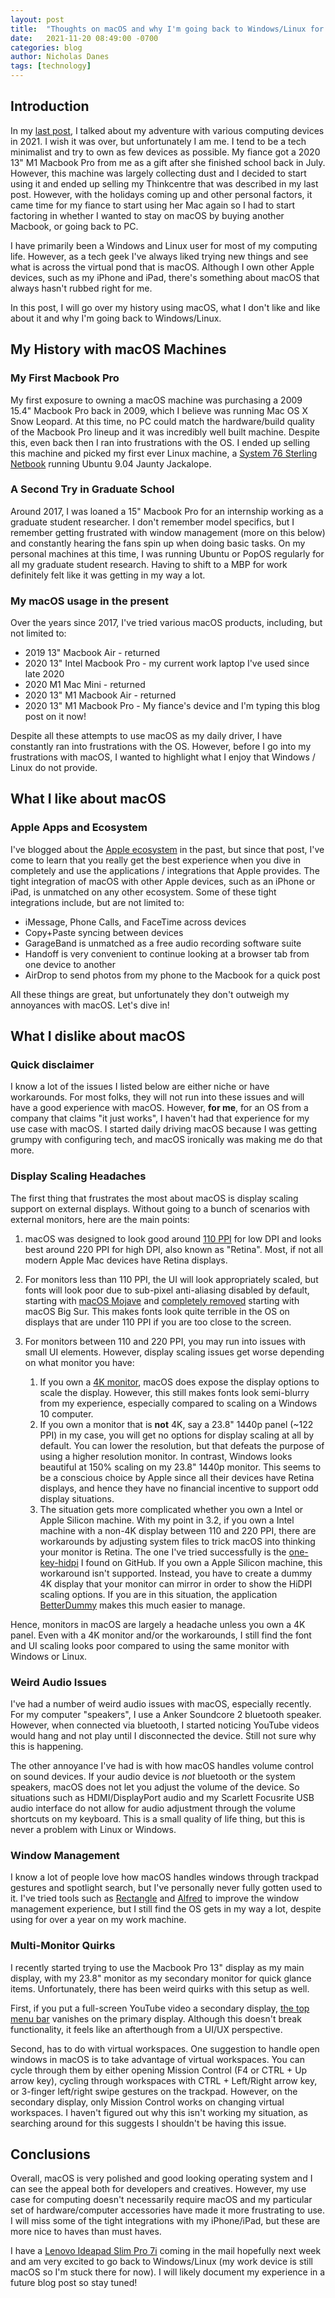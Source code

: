 ```yaml
---
layout: post
title:  "Thoughts on macOS and why I'm going back to Windows/Linux for personal use"
date:   2021-11-20 08:49:00 -0700
categories: blog
author: Nicholas Danes
tags: [technology]
---
```


## Introduction

In my [last post](/blog/2021/08/16/chronological-timeline-computing-devices/), I talked about my adventure with various computing devices in 2021. I wish it was over, but unfortunately I am me. I tend to be a tech minimalist and try to own as few devices as possible. My fiance got a 2020 13" M1 Macbook Pro from me as a gift after she finished school back in July. However, this machine was largely collecting dust and I decided to start using it and ended up selling my Thinkcentre that was described in my last post. However, with the holidays coming up and other personal factors, it came time for my fiance to start using her Mac again so I had to start factoring in whether I wanted to stay on macOS by buying another Macbook, or going back to PC.

I have primarily been a Windows and Linux user for most of my computing life. However, as a tech geek I've always liked trying new things and see what is across the virtual pond that is macOS. Although I own other Apple devices, such as my iPhone and iPad, there's something about macOS that always hasn't rubbed right for me. 


In this post, I will go over my history using macOS, what I don't like and like about it and why I'm going back to Windows/Linux.


## My History with macOS Machines


### My First Macbook Pro

My first exposure to owning a macOS machine was purchasing a 2009 15.4" Macbook Pro back in 2009, which I believe was running Mac OS X Snow Leopard. At this time, no PC could match the hardware/build quality of the Macbook Pro lineup and it was incredibly well built machine. Despite this, even back then I ran into frustrations with the OS. I ended up selling this machine and picked my first ever Linux machine, a [System 76 Sterling Netbook](https://janehadley.net/Starling_Review/starling_review.html) running Ubuntu 9.04 Jaunty Jackalope. 

### A Second Try in Graduate School

Around 2017, I was loaned a 15" Macbook Pro for an internship working as a graduate student researcher. I don't remember model specifics, but I remember getting frustrated with window management (more on this below) and constantly hearing the fans spin up when doing basic tasks. On my personal machines at this time, I was running Ubuntu or PopOS regularly for all my graduate student research. Having to shift to a MBP for work definitely felt like it was getting in my way a lot.

### My macOS usage in the present

Over the years since 2017, I've tried various macOS products, including, but not limited to:

* 2019 13" Macbook Air - returned
* 2020 13" Intel Macbook Pro - my current work laptop I've used since late 2020
* 2020 M1 Mac Mini - returned
* 2020 13" M1 Macbook Air - returned
* 2020 13" M1 Macbook Pro - My fiance's device and I'm typing this blog post on it now!

Despite all these attempts to use macOS as my daily driver, I have constantly ran into frustrations with the OS. However, before I go into my frustrations with macOS, I wanted to highlight what I enjoy that Windows / Linux do not provide.

## What I like about macOS

### Apple Apps and Ecosystem

I've blogged about the [Apple ecosystem](/blog/2021/06/16/mostly-avoiding-apple-ecosystem/) in the past,  but since that post, I've come to learn that you really get the best experience when you dive in completely and use the applications / integrations that Apple provides. The tight integration of macOS with other Apple devices, such as an iPhone or iPad, is unmatched on any other ecosystem. Some of these tight integrations include, but are not limited to:

* iMessage, Phone Calls, and FaceTime across devices
* Copy+Paste syncing between devices
* GarageBand is unmatched as a free audio recording software suite
* Handoff is very convenient to continue looking at a browser tab from one device to another
* AirDrop to send photos from my phone to the Macbook for a quick post

All these things are great, but unfortunately they don't outweigh my annoyances with macOS. Let's dive in!

## What I dislike about macOS


### Quick disclaimer

I know a lot of the issues I listed below are either niche or have workarounds. For most folks, they will not run into these issues and will have a good experience with macOS. However, **for me**, for an OS from a company that claims "it just works", I haven't had that experience for my use case with macOS. I started daily driving macOS because I was getting grumpy with configuring tech, and macOS ironically was making me do that more. 


### Display Scaling Headaches

The first thing that frustrates the most about macOS is display scaling support on external displays. Without going to a bunch of scenarios with external monitors, here are the main points:

1. macOS was designed to look good around [110 PPI](https://blog.leiy.me/post/mac-external-display/) for low DPI and looks best around 220 PPI for high DPI, also known as "Retina". Most, if not all modern Apple Mac devices have Retina displays.

2. For monitors less than 110 PPI, the UI will look appropriately scaled, but fonts will look poor due to sub-pixel anti-aliasing disabled by default, starting with [macOS Mojave](https://www.howtogeek.com/358596/how-to-fix-blurry-fonts-on-macos-mojave-with-subpixel-antialiasing/) and [completely removed](https://www.archyde.com/macos-big-sur-removes-system-preferences-option-to-smooth-fonts/) starting with macOS Big Sur. This makes fonts look quite terrible in the OS on displays that are under 110 PPI if you are too close to the screen.

3. For monitors between 110 and 220 PPI, you may run into issues with small UI elements. However, display scaling issues get worse depending on what monitor you have:  
	1. If you own a [4K monitor](https://apple.stackexchange.com/questions/342682/how-to-properly-use-scaling-on-an-external-display-from-macbook-pro-2016), macOS does expose the display options to scale the display. However, this still makes fonts look semi-blurry from my experience, especially compared to scaling on a Windows 10 computer.  
	2. If you own a monitor that is **not** 4K, say a 23.8" 1440p panel (~122 PPI) in my case, you will get no options for display scaling at all by default. You can lower the resolution, but that defeats the purpose of using a higher resolution monitor. In contrast, Windows looks beautiful at 150% scaling on my 23.8" 1440p monitor. This seems to be a conscious choice by Apple since all their devices have Retina displays, and hence they have no financial incentive to support odd display situations.
	3. The situation gets more complicated whether you own a Intel or Apple Silicon machine. With my point in 3.2, if you own a Intel machine with a non-4K display between 110 and 220 PPI, there are workarounds by adjusting system files to trick macOS into thinking your monitor is Retina. The one I've tried successfully is the [one-key-hidpi](https://github.com/xzhih/one-key-hidpi) I found on GitHub. If you own a Apple Silicon machine, this workaround isn't supported. Instead, you have to create a dummy 4K display that your monitor can mirror in order to show the HiDPI scaling options. If you are in this situation, the application [BetterDummy](https://github.com/waydabber/BetterDummy) makes this much easier to manage.

Hence, monitors in macOS are largely a headache unless you own a 4K panel. Even with a 4K monitor and/or the workarounds, I still find the font and UI scaling looks poor compared to using the same monitor with Windows or Linux. 

### Weird Audio Issues

I've had a number of weird audio issues with macOS, especially recently. For my computer "speakers", I use a Anker Soundcore 2 bluetooth speaker. However, when connected via bluetooth, I started noticing YouTube videos would hang and not play until I disconnected the device. Still not sure why this is happening.

The other annoyance I've had is with how macOS handles volume control on sound devices. If your audio device is *not* bluetooth or the system speakers, macOS does not let you adjust the volume of the device. So situations such as HDMI/DisplayPort audio and my Scarlett Focusrite USB audio interface do not allow for audio adjustment through the volume shortcuts on my keyboard. This is a small quality of life thing, but this is never a problem with Linux or Windows.


### Window Management

I know a lot of people love how macOS handles windows through trackpad gestures and spotlight search, but I've personally never fully gotten used to it. I've tried tools such as [Rectangle](https://rectangleapp.com/) and [Alfred](https://www.alfredapp.com/) to improve the window management experience, but I still find the OS gets in my way a lot, despite using for over a year on my work machine.


### Multi-Monitor Quirks

I recently started trying to use the Macbook Pro 13" display as my main display, with my 23.8" monitor as my secondary monitor for quick glance items. Unfortunately, there has been weird quirks with this setup as well. 

First, if you put a full-screen YouTube video a secondary display, [the top menu bar](https://apple.stackexchange.com/questions/336066/two-displays-menu-bar-disappears-in-fullscreen) vanishes on the primary display. Although this doesn't break functionality, it feels like an afterthough from a UI/UX perspective.  

Second, has to do with virtual workspaces. One suggestion to handle open windows in macOS is to take advantage of virtual workspaces. You can cycle through them by either opening Mission Control (F4 or CTRL + Up arrow key), cycling through workspaces with CTRL + Left/Right arrow key, or 3-finger left/right swipe gestures on the trackpad. However, on the secondary display, only Mission Control works on changing virtual workspaces. I haven't figured out why this isn't working my situation, as searching around for this suggests I shouldn't be having this issue. 


## Conclusions

Overall, macOS is very polished and good looking operating system and I can see the appeal both for developers and creatives. However, my use case for computing doesn't necessarily require macOS and my particular set of hardware/computer accessories have made it more frustrating to use. I will miss some of the tight integrations with my iPhone/iPad, but these are more nice to haves than must haves. 

I have a [Lenovo Ideapad Slim Pro 7i](https://www.costco.com/lenovo-ideapad-slim-7i-pro-14%22-touchscreen-intel-evo-platform-laptop---11th-gen-intel-core-i7-11370h---2880-x-1800---windows-11.product.100794401.html) coming in the mail hopefully next week and am very excited to go back to Windows/Linux (my work device is still macOS so I'm stuck there for now). I will likely document my experience in a future blog post so stay tuned! 



